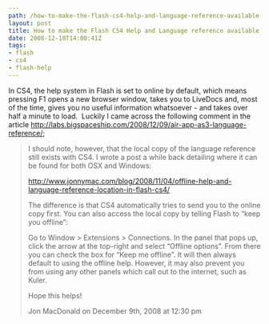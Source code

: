 ```yaml
---
path: /how-to-make-the-flash-cs4-help-and-language-reference-available-offline/
layout: post
title: How to make the Flash CS4 Help and Language reference available offline.
date: 2008-12-10T14:00:41Z
tags:
- flash
- cs4
- flash-help
---
```


In CS4, the help system in Flash is set to online by default, which means pressing F1 opens a new browser window, takes you to LiveDocs and, most of the time, gives you no useful information whatsoever - and takes over half a minute to load.  Luckily I came across the following comment in the article <a href="http://labs.bigspaceship.com/2008/12/09/air-app-as3-language-reference/">http://labs.bigspaceship.com/2008/12/09/air-app-as3-language-reference/</a>;
<blockquote>I should note, however, that the local copy of the language reference still exists with CS4. I wrote a post a while back detailing where it can be found for both OSX and Windows:

<a href="http://www.jonnymac.com/blog/2008/11/04/offline-help-and-language-reference-location-in-flash-cs4/" target="_blank">http://www.jonnymac.com/blog/2008/11/04/offline-help-and-language-reference-location-in-flash-cs4/</a>

The difference is that CS4 automatically tries to send you to the online copy first. You can also access the local copy by telling Flash to “keep you offline”:

Go to Window &gt; Extensions &gt; Connections. In the panel that pops up, click the arrow at the top-right and select “Offline options”. From there you can check the box for “Keep me offline”. It will then always default to using the offline help. However, it may also prevent you from using any other panels which call out to the internet, such as Kuler.

Hope this helps!

Jon MacDonald on December 9th, 2008 at 12:30 pm</blockquote>